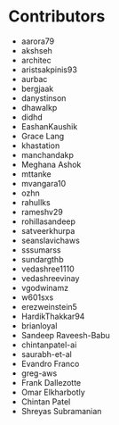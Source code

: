 # Contributors

- aarora79
- akshseh
- architec
- aristsakpinis93
- aurbac
- bergjaak
- danystinson
- dhawalkp
- didhd
- EashanKaushik
- Grace Lang
- khastation
- manchandakp
- Meghana Ashok
- mttanke
- mvangara10
- ozhn
- rahullks
- rameshv29
- rohillasandeep
- satveerkhurpa
- seanslavichaws
- sssumarss
- sundargthb
- vedashree1110
- vedashreevinay
- vgodwinamz
- w601sxs
- erezweinstein5
- HardikThakkar94
- brianloyal
- Sandeep Raveesh-Babu
- chintanpatel-ai
- saurabh-et-al
- Evandro Franco
- greg-aws
- Frank Dallezotte
- Omar Elkharbotly
- Chintan Patel
- Shreyas Subramanian